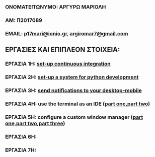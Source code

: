 ### ΟΝΟΜΑΤΕΠΏΝΥΜΟ: ΑΡΓΥΡΩ ΜΑΡΙΟΛΗ
### ΑΜ: Π2017089
### ΕΜΑΙL: p17mari@ionio.gr, argiromar7@gmail.com

## ΕΡΓΑΣΙΕΣ ΚΑΙ ΕΠΙΠΛΕΟΝ ΣΤΟΙΧΕΙΑ:

### ΕΡΓΑΣΙΑ 1Η: [set-up continuous integration](https://github.com/p17mari/mycv.github.io/edit/master/README.md)
### ΕΡΓΑΣΙΑ 2Η: [set-up a system for python development](https://asciinema.org/a/325932)
### ΕΡΓΑΣΙΑ 3Η: [send notifications to your desktop-mobile](https://asciinema.org/a/325966)
### ΕΡΓΑΣΙΑ 4Η:  use the terminal as an IDE ([part one](https://asciinema.org/a/327120),[part two](https://asciinema.org/a/327337))
### ΕΡΓΑΣΙΑ 5Η:  configure a custom window manager ([part one](https://asciinema.org/a/328072),[part two](https://asciinema.org/a/328075),[part three](https://asciinema.org/a/328078))
### ΕΡΓΑΣΙΑ 6Η:
### ΕΡΓΑΣΙΑ 7Η:
